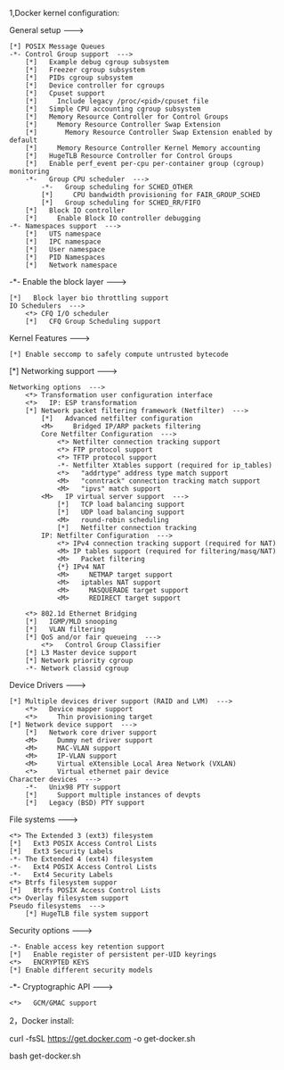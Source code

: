 
1,Docker kernel configuration:

General setup  --->

	[*] POSIX Message Queues
	-*- Control Group support  --->
		[*]   Example debug cgroup subsystem
		[*]   Freezer cgroup subsystem
		[*]   PIDs cgroup subsystem
		[*]   Device controller for cgroups
		[*]   Cpuset support
		[*]     Include legacy /proc/<pid>/cpuset file
		[*]   Simple CPU accounting cgroup subsystem
		[*]   Memory Resource Controller for Control Groups
		[*]     Memory Resource Controller Swap Extension
		[*]       Memory Resource Controller Swap Extension enabled by default
		[*]     Memory Resource Controller Kernel Memory accounting
		[*]   HugeTLB Resource Controller for Control Groups
		[*]   Enable perf_event per-cpu per-container group (cgroup) monitoring
		-*-   Group CPU scheduler  --->
			-*-   Group scheduling for SCHED_OTHER
			[*]     CPU bandwidth provisioning for FAIR_GROUP_SCHED
			[*]   Group scheduling for SCHED_RR/FIFO
		[*]   Block IO controller
		[*]     Enable Block IO controller debugging
	-*- Namespaces support  --->
		[*]   UTS namespace
		[*]   IPC namespace
		[*]   User namespace
		[*]   PID Namespaces
		[*]   Network namespace
		
-*- Enable the block layer  --->

	[*]   Block layer bio throttling support
	IO Schedulers  --->
		<*> CFQ I/O scheduler
		[*]   CFQ Group Scheduling support
		
		
Kernel Features  --->

	[*] Enable seccomp to safely compute untrusted bytecode


		
[*] Networking support  --->

	Networking options  --->
		<*> Transformation user configuration interface
		<*>   IP: ESP transformation
		[*] Network packet filtering framework (Netfilter)  --->
			[*]   Advanced netfilter configuration
			<M>     Bridged IP/ARP packets filtering
			Core Netfilter Configuration  --->
				<*> Netfilter connection tracking support
				<*> FTP protocol support
				<*> TFTP protocol support
				-*- Netfilter Xtables support (required for ip_tables)
				<*>   "addrtype" address type match support
				<M>   "conntrack" connection tracking match support
				<M>   "ipvs" match support
			<M>   IP virtual server support  --->
				[*]   TCP load balancing support
				[*]   UDP load balancing support
				<M>   round-robin scheduling
				[*]   Netfilter connection tracking
			IP: Netfilter Configuration  --->
				<*> IPv4 connection tracking support (required for NAT)
				<M> IP tables support (required for filtering/masq/NAT)
				<M>   Packet filtering
				{*} IPv4 NAT
				<M>     NETMAP target support
				<M>   iptables NAT support
				<M>     MASQUERADE target support
				<M>     REDIRECT target support

		<*> 802.1d Ethernet Bridging
		[*]   IGMP/MLD snooping
		[*]   VLAN filtering
		[*] QoS and/or fair queueing  --->
			<*>   Control Group Classifier
		[*] L3 Master device support
		[*] Network priority cgroup
		-*- Network classid cgroup
	
		
Device Drivers  --->

	[*] Multiple devices driver support (RAID and LVM)  --->
		<*>   Device mapper support
		<*>     Thin provisioning target
	[*] Network device support  --->
		[*]   Network core driver support
		<M>     Dummy net driver support
		<M>     MAC-VLAN support
		<M>     IP-VLAN support
		<M>     Virtual eXtensible Local Area Network (VXLAN)
		<*>     Virtual ethernet pair device
	Character devices  --->
		-*-   Unix98 PTY support
		[*]     Support multiple instances of devpts
		[*]   Legacy (BSD) PTY support
		


File systems  --->

	<*> The Extended 3 (ext3) filesystem
	[*]   Ext3 POSIX Access Control Lists
	[*]   Ext3 Security Labels
	-*- The Extended 4 (ext4) filesystem
	-*-   Ext4 POSIX Access Control Lists
	-*-   Ext4 Security Labels
	<*> Btrfs filesystem suppor
	[*]   Btrfs POSIX Access Control Lists
	<*> Overlay filesystem support
	Pseudo filesystems  --->
		[*] HugeTLB file system support

		
Security options  --->

	-*- Enable access key retention support
	[*]   Enable register of persistent per-UID keyrings
	<*>   ENCRYPTED KEYS
	[*] Enable different security models
	

-*- Cryptographic API  --->

	<*>   GCM/GMAC support
	
	
2，Docker install:

curl -fsSL https://get.docker.com -o get-docker.sh

bash get-docker.sh